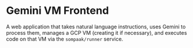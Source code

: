 # Gemini VM Frontend

A web application that takes natural language instructions, uses Gemini to process them,
manages a GCP VM (creating it if necessary), and executes code on that VM via the
`sompaak/runner` service.
